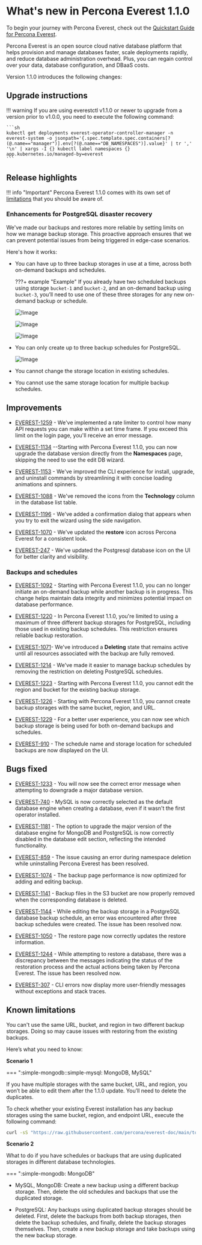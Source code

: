 # What's new in Percona Everest 1.1.0

To begin your journey with Percona Everest, check out the [Quickstart Guide for Percona Everest](../quickstart-guide/quick-install.md).

Percona Everest is an open source cloud native database platform that helps provision and manage databases faster, scale deployments rapidly, and reduce database administration overhead. Plus, you can regain control over your data, database configuration, and DBaaS costs.

Version 1.1.0 introduces the following changes:


## Upgrade instructions

!!! warning
    If you are using everestctl v1.1.0 or newer to upgrade from a version prior to v1.0.0, you need to execute the following command:

    ```sh
    kubectl get deployments everest-operator-controller-manager -n everest-system -o jsonpath='{.spec.template.spec.containers[?(@.name=="manager")].env[?(@.name=="DB_NAMESPACES")].value}' | tr ',' '\n' | xargs -I {} kubectl label namespaces {} app.kubernetes.io/managed-by=everest
    ```


## Release highlights

!!! info "Important"
    Percona Everest 1.1.0 comes with its own set of [limitations](Percona-Everest-1.1.0-(2024-08-12).md#known-limitations) that you should be aware of.


### Enhancements for PostgreSQL disaster recovery

We've made our backups and restores more reliable by setting limits on how we manage backup storage. This proactive approach ensures that we can prevent potential issues from being triggered in edge-case scenarios.

Here's how it works:

- You can have up to three backup storages in use at a time, across both on-demand backups and schedules.
 

    ???+ example "Example"
        If you already have two scheduled backups using storage `bucket-1` and `bucket-2`, and an on-demand backup using `bucket-3`, you’ll need to use one of these three storages for any new on-demand backup or schedule.


    ![!image](../images/backup_storages.png)

    ![!image](../images/pg_limitation_2.png)


    ![!image](../images/on_demand_limitation_2.png)

- You can only create up to three backup schedules for PostgreSQL.

    ![!image](../images/max_three_schedules_pg.png)

- You cannot change the storage location in existing schedules.

- You cannot use the same storage location for multiple backup schedules.



## Improvements

- [EVEREST-1259](https://perconadev.atlassian.net/browse/EVEREST-1259) - We've implemented a rate limiter to control how many API requests you can make within a set time frame. If you exceed this limit on the login page, you'll receive an error message.

- [EVEREST-1134](https://perconadev.atlassian.net/browse/EVEREST-1134) --Starting with Percona Everest 1.1.0, you can now upgrade the database version directly from the **Namespaces** page, skipping the need to use the edit DB wizard.

- [EVEREST-1153](https://perconadev.atlassian.net/browse/EVEREST-1153) - We've improved the CLI experience for install, upgrade, and uninstall commands by streamlining it with concise loading animations and spinners.

- [EVEREST-1088](https://perconadev.atlassian.net/browse/EVEREST-1088) -  We've removed the icons from the **Technology** column in the database list table.

- [EVEREST-1196](https://perconadev.atlassian.net/browse/EVEREST-1196) - We've added a confirmation dialog that appears when you try to exit the wizard using the side navigation.


- [EVEREST-1070](https://perconadev.atlassian.net/browse/EVEREST-1070) - We've updated the **restore** icon across Percona Everest for a consistent look.

- [EVEREST-247](https://perconadev.atlassian.net/browse/EVEREST-247) - We've updated the Postgresql database icon on the UI for better clarity and visibility.

### Backups and schedules

- [EVEREST-1092](https://perconadev.atlassian.net/browse/EVEREST-1092) - Starting with Percona Everest 1.1.0, you can no longer initiate an on-demand backup while another backup is in progress. This change helps maintain data integrity and minimizes potential impact on database performance.

- [EVEREST-1220](https://perconadev.atlassian.net/browse/EVEREST-1220) -  In Percona Everest 1.1.0, you're limited to using a maximum of three different backup storages for PostgreSQL, including those used in existing backup schedules. This restriction ensures reliable backup restoration.

- [EVEREST-1071](https://perconadev.atlassian.net/browse/EVEREST-1071)- We've introduced a **Deleting** state that remains active until all resources associated with the backup are fully removed.

- [EVEREST-1214](https://perconadev.atlassian.net/browse/EVEREST-1214) - We've made it easier to manage backup schedules by removing the restriction on deleting PostgreSQL schedules.


- [EVEREST-1223](https://perconadev.atlassian.net/browse/EVEREST-1223) - Starting with Percona Everest 1.1.0, you cannot edit the region and bucket for the existing backup storage.

- [EVEREST-1226](https://perconadev.atlassian.net/browse/EVEREST-1226) - Starting with Percona Everest 1.1.0, you cannot create backup storages with the same bucket, region, and URL. 

- [EVEREST-1229](https://perconadev.atlassian.net/browse/EVEREST-1229) - For a better user experience, you can now see which backup storage is being used for both on-demand backups and schedules.

- [EVEREST-910](https://perconadev.atlassian.net/browse/EVEREST-910) - The schedule name and storage location for scheduled backups are now displayed on the UI.


## Bugs fixed

- [EVEREST-1233](https://perconadev.atlassian.net/browse/EVEREST-1233) - You will now see the correct error message when attempting to downgrade a major database version.

- [EVEREST-740](https://perconadev.atlassian.net/browse/EVEREST-740) -  MySQL is now correctly selected as the default database engine when creating a database, even if it wasn't the first operator installed.

- [EVEREST-1181](https://perconadev.atlassian.net/browse/EVEREST-1181) - The option to upgrade the major version of the database engine for MongoDB and PostgreSQL is now correctly disabled in the database edit section, reflecting the intended functionality.

- [EVEREST-859](https://perconadev.atlassian.net/browse/EVEREST-859) - The issue causing an error during namespace deletion while uninstalling Percona Everest has been resolved.


- [EVEREST-1074](https://perconadev.atlassian.net/browse/EVEREST-1074) - The backup page performance is now optimized for adding and editing backup.

- [EVEREST-1141](https://perconadev.atlassian.net/browse/EVEREST-1141) - Backup files in the S3 bucket are now properly removed when the corresponding database is deleted.

- [EVEREST-1144](https://perconadev.atlassian.net/browse/EVEREST-1144) - While editing the backup storage in a PostgreSQL database backup schedule, an error was encountered after three backup schedules were created. The issue has been resolved now.



- [EVEREST-1050](https://perconadev.atlassian.net/browse/EVEREST-1050) - The restore page now correctly updates the restore information. 

- [EVEREST-1244](https://perconadev.atlassian.net/browse/EVEREST-1244) - While attempting to restore a database, there was a discrepancy between the messages indicating the status of the restoration process and the actual actions being taken by Percona Everest. The issue has been resolved now.

- [EVEREST-307](https://perconadev.atlassian.net/browse/EVEREST-307) - CLI errors now display more user-friendly messages without exceptions and stack traces.


## Known limitations

You can't use the same URL, bucket, and region in two different backup storages. Doing so may cause issues with restoring from the existing backups.

Here’s what you need to know:

**Scenario 1**

=== ":simple-mongodb::simple-mysql: MongoDB, MySQL"

If you have multiple storages with the same bucket, URL, and region, you won’t be able to edit them after the 1.1.0 update. You’ll need to delete the duplicates.


To check whether your existing Everest installation has any backup storages using the same bucket, region, and endpoint URL, execute the following command:

```sh
curl -sS "https://raw.githubusercontent.com/percona/everest-doc/main/tools/bin/check-duplicated-storages.sh" | bash
```


**Scenario 2**

What to do if you have schedules or backups that are using duplicated storages in different database technologies.

=== ":simple-mongodb: MongoDB"

- MySQL, MongoDB: Create a new backup using a different backup storage. Then, delete the old schedules and backups that use the duplicated storage.

- PostgreSQL: Any backups using duplicated backup storages should be deleted. First, delete the backups from both backup storages, then delete the backup schedules, and finally, delete the backup storages themselves. Then, create a new backup storage and take backups using the new backup storage.

